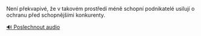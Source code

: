 
Není překvapivé, že v takovém prostředí méně schopní podnikatelé usilují o ochranu před schopnějšími konkurenty.

[🔊 Poslechnout audio](/data/7-paragraphs/audio/chapter_55/para_002-Nen-pekvapiv-e-v-takovm-prosted-mn-schop.mp3)
